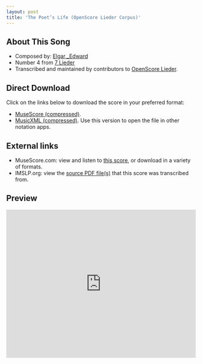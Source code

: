 ```yaml
---
layout: post
title: 'The Poet’s Life (OpenScore Lieder Corpus)'
---
```


## About This Song

- Composed by: [Elgar,_Edward](https://fourscoreandmore.org/openscore/lieder/Elgar,_Edward)
- Number 4 from [7 Lieder](https://fourscoreandmore.org/openscore/lieder/Elgar,_Edward/7_Lieder)
- Transcribed and maintained by contributors to [OpenScore Lieder].

[OpenScore Lieder]: https://musescore.com/openscore-lieder-corpus

## Direct Download

Click on the links below to download the score in your preferred format:
- [MuseScore (compressed)](https://github.com/openscore/lieder/blob/main/scores/Elgar,_Edward/7_Lieder/4_The_Poet’s_Life/lc6236152.mscz?raw=true).
- [MusicXML (compressed)](https://github.com/openscore/lieder/blob/main/scores/Elgar,_Edward/7_Lieder/4_The_Poet’s_Life/lc6236152.mxl?raw=true). Use this version to open the file in other notation apps.

## External links

- MuseScore.com: view and listen to [this score][MuseScore], or download in a variety of formats.
- IMSLP.org: view the [source PDF file(s)][IMSLP] that this score was transcribed from.

[MuseScore]: https://musescore.com/score/6236152
[IMSLP]: https://imslp.org/wiki/Special:ReverseLookup/556602

## Preview

<iframe width="100%" height="394" src="https://musescore.com/openscore-lieder-corpus/scores/6236152/embed" frameborder="0" allowfullscreen allow="autoplay; fullscreen"></iframe>
